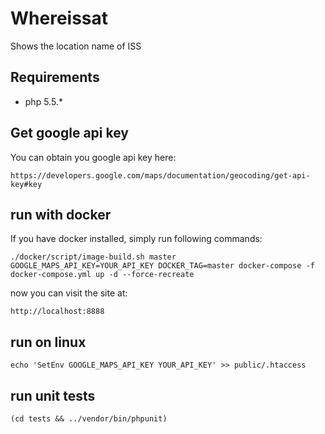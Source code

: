 # Whereissat
Shows the location name of ISS

## Requirements

* php 5.5.*

## Get google api key
You can obtain you google api key here:

    https://developers.google.com/maps/documentation/geocoding/get-api-key#key

## run with docker
If you have docker installed, simply run following commands:

    ./docker/script/image-build.sh master
    GOOGLE_MAPS_API_KEY=YOUR_API_KEY DOCKER_TAG=master docker-compose -f docker-compose.yml up -d --force-recreate

now you can visit the site at:

    http://localhost:8888
    
## run on linux

    echo 'SetEnv GOOGLE_MAPS_API_KEY YOUR_API_KEY' >> public/.htaccess

## run unit tests

    (cd tests && ../vendor/bin/phpunit)
